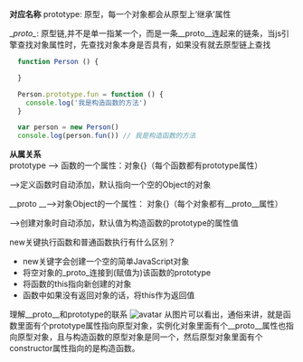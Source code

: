 **对应名称**
prototype:   原型，每一个对象都会从原型上‘继承’属性

\__proto\__:  原型链,并不是单一指某一个，而是一条__proto__连起来的链条，当js引擎查找对象属性时，先查找对象本身是否具有，如果没有就去原型链上查找

```js
  function Person () {

  }

  Person.prototype.fun = function () {
    console.log('我是构造函数的方法')
  }

  var person = new Person()
  console.log(person.fun()) // 我是构造函数的方法
```

**从属关系**
prototype  ——> 函数的一个属性：对象{}（每个函数都有prototype属性） 
          
——>定义函数时自动添加，默认指向一个空的Object的对象

__proto __——>对象Object的一个属性： 对象{}（每个对象都有__proto__属性） 

——>创建对象时自动添加，默认值为构造函数的prototype的属性值

new关键执行函数和普通函数执行有什么区别？
+ new关键字会创建一个空的简单JavaScript对象
+ 将空对象的_proto_连接到(赋值为)该函数的prototype
+ 将函数的this指向新创建的对象
+ 函数中如果没有返回对象的话，将this作为返回值

理解__proto__和prototype的联系
![avatar](https://img2020.cnblogs.com/blog/2580638/202110/2580638-20211013200135951-1567768324.png)
从图片可以看出，通俗来讲，就是函数里面有个prototype属性指向原型对象，实例化对象里面有个__proto__属性也指向原型对象，且与构造函数的原型对象是同一个，然后原型对象里面有个constructor属性指向的是构造函数。